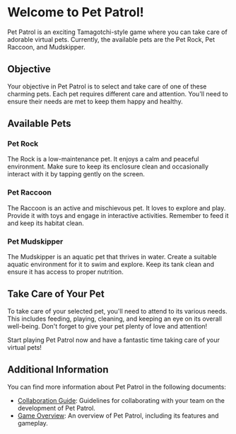 # Welcome to Pet Patrol!

Pet Patrol is an exciting Tamagotchi-style game where you can take care of adorable virtual pets. Currently, the available pets are the Pet Rock, Pet Raccoon, and Mudskipper.

## Objective

Your objective in Pet Patrol is to select and take care of one of these charming pets. Each pet requires different care and attention. You'll need to ensure their needs are met to keep them happy and healthy.

## Available Pets

### Pet Rock

The Rock is a low-maintenance pet. It enjoys a calm and peaceful environment. Make sure to keep its enclosure clean and occasionally interact with it by tapping gently on the screen.

### Pet Raccoon

The Raccoon is an active and mischievous pet. It loves to explore and play. Provide it with toys and engage in interactive activities. Remember to feed it and keep its habitat clean.

### Pet Mudskipper

The Mudskipper is an aquatic pet that thrives in water. Create a suitable aquatic environment for it to swim and explore. Keep its tank clean and ensure it has access to proper nutrition.

## Take Care of Your Pet

To take care of your selected pet, you'll need to attend to its various needs. This includes feeding, playing, cleaning, and keeping an eye on its overall well-being. Don't forget to give your pet plenty of love and attention!

Start playing Pet Patrol now and have a fantastic time taking care of your virtual pets!

## Additional Information

You can find more information about Pet Patrol in the following documents:

- [Collaboration Guide](collabGuide.md): Guidelines for collaborating with your team on the development of Pet Patrol.
- [Game Overview](overview.md): An overview of Pet Patrol, including its features and gameplay.